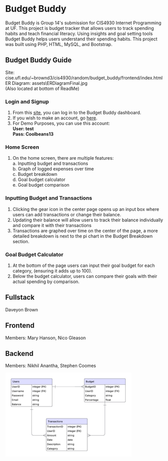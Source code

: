 # Budget Buddy

Budget Buddy is Group 14's submission for CIS4930 Internet Programming at UF. This project is budget tracker that allows users to track spending habits and teach financial literacy. Using insights and goal setting tools Budget Buddy helps users understand their spending habits. This project was built using PHP, HTML, MySQL, and Bootstrap.

## Budget Buddy Guide

Site: cise.ufl.edu/~brownd3/cis4930/random/budget_buddy/frontend/index.html\
ER Diagram: assets\ERDiagramFinal.jpg\
(Also located at bottom of ReadMe)

### Login and Signup

1. From this [site](https://cise.ufl.edu/~brownd3/cis4930/random/budget_buddy/frontend/login.html), you can log in to the Budget Buddy dashboard.
2. If you wish to make an account, go [here](https://cise.ufl.edu/~brownd3/cis4930/random/budget_buddy/frontend/signup.html).
3. For Demo Purposes, you can use this account:\
   **User: test**\
   **Pass: Coolbeans13**

### Home Screen

1. On the home screen, there are multiple features:\
   a. Inputting budget and transactions\
   b. Graph of logged expenses over time\
   c. Budget breakdown\
   d. Goal budget calculator\
   e. Goal budget comparison

### Inputting Budget and Transactions

1. Clicking the gear icon in the center page opens up an input box where users can add transactions or change their balance.
2. Updating their balance will allow users to track their balance individually and compare it with their transactions
3. Transactions are graphed over time on the center of the page, a more detailed breakdown is next to the pi chart in the Budget Breakdown section.

### Goal Budget Calculator

1. At the bottom of the page users can input their goal budget for each category, (ensuring it adds up to 100).
2. Below the budget calculator, users can compare their goals with their actual spending by comparison.

## Fullstack

Daveyon Brown

## Frontend

Members: Mary Hanson, Nico Gleason

## Backend

Members: Nikhil Anantha, Stephen Coomes

<img src="assets\ERDiagramFinal.jpg" width="400">
